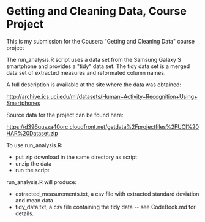 Getting and Cleaning Data, Course Project
============

This is my submission for the Cousera "Getting and Cleaning Data" course project

The run_analysis.R script uses a data set from the Samsung Galaxy S smartphone and provides a "tidy" data set.  The tidy data set is a merged data set of extracted measures and reformated column names.

A full description is available at the site where the data was obtained:

http://archive.ics.uci.edu/ml/datasets/Human+Activity+Recognition+Using+Smartphones 

Source data for the project can be found here:

https://d396qusza40orc.cloudfront.net/getdata%2Fprojectfiles%2FUCI%20HAR%20Dataset.zip 

To use run_analysis.R:
* put zip download in the same directory as script
* unzip the data
* run the script

run_analysis.R will produce:
* extracted_measurements.txt, a csv file with extracted standard deviation and mean data
* tidy_data.txt, a csv file containing the tidy data -- see CodeBook.md for details.


